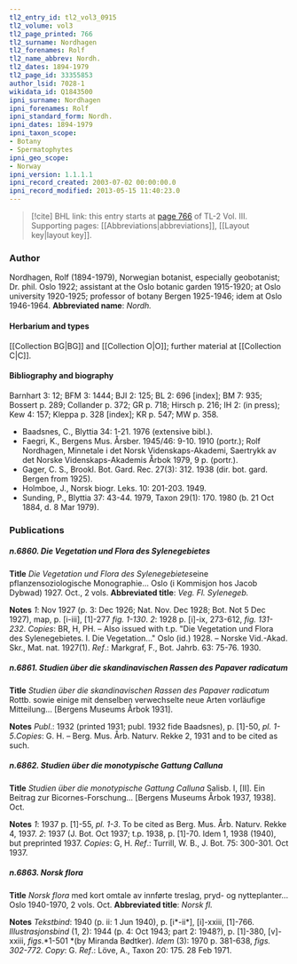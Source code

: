 ```yaml
---
tl2_entry_id: tl2_vol3_0915
tl2_volume: vol3
tl2_page_printed: 766
tl2_surname: Nordhagen
tl2_forenames: Rolf
tl2_name_abbrev: Nordh.
tl2_dates: 1894-1979
tl2_page_id: 33355853
author_lsid: 7028-1
wikidata_id: Q1843500
ipni_surname: Nordhagen
ipni_forenames: Rolf
ipni_standard_form: Nordh.
ipni_dates: 1894-1979
ipni_taxon_scope: 
- Botany
- Spermatophytes
ipni_geo_scope: 
- Norway
ipni_version: 1.1.1.1
ipni_record_created: 2003-07-02 00:00:00.0
ipni_record_modified: 2013-05-15 11:40:23.0
---
```



> [!cite] BHL link: this entry starts at [page 766](https://www.biodiversitylibrary.org/page/33355853) of TL-2 Vol. III.
> Supporting pages: [[Abbreviations|abbreviations]], [[Layout key|layout key]].

### Author

Nordhagen, Rolf (1894-1979), Norwegian botanist, especially geobotanist; Dr. phil. Oslo 1922; assistant at the Oslo botanic garden 1915-1920; at Oslo university 1920-1925; professor of botany Bergen 1925-1946; idem at Oslo 1946-1964. 
**Abbreviated name**: *Nordh.*

#### Herbarium and types

[[Collection BG|BG]] and [[Collection O|O]]; further material at [[Collection C|C]].

#### Bibliography and biography

Barnhart 3: 12; BFM 3: 1444; BJI 2: 125; BL 2: 696 \[index\]; BM 7: 935; Bossert p. 289; Collander p. 372; GR p. 718; Hirsch p. 216; IH 2: (in press); Kew 4: 157; Kleppa p. 328 \[index\]; KR p. 547; MW p. 358.
- Baadsnes, C., Blyttia 34: 1-21. 1976 (extensive bibl.).
- Faegri, K., Bergens Mus. Årsber. 1945/46: 9-10. 1910 (portr.); Rolf Nordhagen, Minnetale i det Norsk Videnskaps-Akademi, Saertrykk av det Norske Videnskaps-Akademis Årbok 1979, 9 p. (portr.).
- Gager, C. S., Brookl. Bot. Gard. Rec. 27(3): 312. 1938 (dir. bot. gard. Bergen from 1925).
- Holmboe, J., Norsk biogr. Leks. 10: 201-203. 1949.
- Sunding, P., Blyttia 37: 43-44. 1979, Taxon 29(1): 170. 1980 (b. 21 Oct 1884, d. 8 Mar 1979).

### Publications

##### n.6860. Die Vegetation und Flora des Sylenegebietes

**Title**
*Die Vegetation und Flora des Sylenegebietes*eine pflanzensoziologische Monographie... Oslo (i Kommisjon hos Jacob Dybwad) 1927. Oct., 2 vols.
**Abbreviated title**: *Veg. Fl. Sylenegeb.*

**Notes**
*1*: Nov 1927 (p. 3: Dec 1926; Nat. Nov. Dec 1928; Bot. Not 5 Dec 1927), map, p. \[i-iii\], \[1\]-277 *fig. 1-130*.
*2*: 1928 p. \[i\]-ix, 273-612, *fig. 131-232*.
*Copies*: BR, H, PH. – Also issued with t.p. "Die Vegetation und Flora des Sylenegebietes. I.
Die Vegetation..." Oslo (id.) 1928. – Norske Vid.-Akad. Skr., Mat. nat. 1927(1).
*Ref*.: Markgraf, F., Bot. Jahrb. 63: 75-76. 1930.

##### n.6861. Studien über die skandinavischen Rassen des Papaver radicatum

**Title**
*Studien über die skandinavischen Rassen des Papaver radicatum* Rottb. sowie einige mit denselben verwechselte neue Arten vorläufige Mitteilung... \[Bergens Museums Årbok 1931\].

**Notes**
*Publ*.: 1932 (printed 1931; publ. 1932 fide Baadsnes), p. \[1\]-50, *pl. 1-5*.*Copies*: G. H. – Berg. Mus. Årb. Naturv. Rekke 2, 1931 and to be cited as such.

##### n.6862. Studien über die monotypische Gattung Calluna

**Title**
*Studien über die monotypische Gattung Calluna* Salisb. I, \[II\]. Ein Beitrag zur Bicornes-Forschung... \[Bergens Museums Årbok 1937, 1938\]. Oct.

**Notes**
*1*: 1937 p. \[1\]-55, *pl. 1-3*. To be cited as Berg. Mus. Årb. Naturv. Rekke 4, 1937.
*2*: 1937 (J. Bot. Oct 1937; t.p. 1938, p. \[1\]-70. Idem 1, 1938 (1940), but preprinted 1937.
*Copies*: G, H.
*Ref*.: Turrill, W. B., J. Bot. 75: 300-301. Oct 1937.

##### n.6863. Norsk flora

**Title**
*Norsk flora* med kort omtale av innførte treslag, pryd- og nytteplanter... Oslo 1940-1970, 2 vols. Oct.
**Abbreviated title**: *Norsk fl.*

**Notes**
*Tekstbind*: 1940 (p. ii: 1 Jun 1940), p. \[i\*-ii\*\], \[i\]-xxiii, \[1\]-766.
*Illustrasjonsbind* (1, 2): 1944 (p. 4: Oct 1943; part 2: 1948?), p. \[1\]-380, \[v\]-xxiii, *figs*.*1-501 *(by Miranda Bødtker).
*Idem* (3): 1970 p. 381-638, *figs. 302-772. Copy*: G.
*Ref*.: Löve, A., Taxon 20: 175. 28 Feb 1971.

